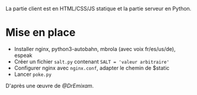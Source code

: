 La partie client est en HTML/CSS/JS statique et la partie serveur en Python.

# Mise en place

* Installer nginx, python3-autobahn, mbrola (avec voix fr/es/us/de), espeak
* Créer un fichier `salt.py` contenant `SALT = 'valeur arbitraire'`
* Configurer nginx avec `nginx.conf`, adapter le chemin de $static
* Lancer `poke.py`

D'après une œuvre de *@DrEmixam*.
